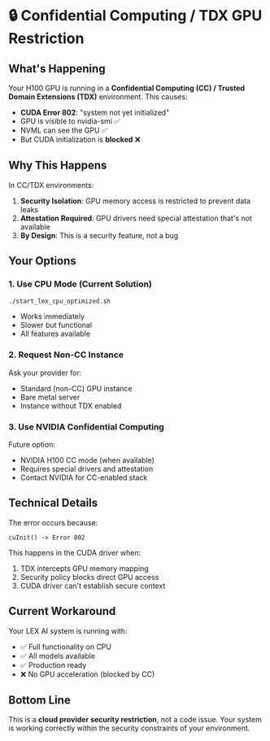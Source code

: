 # 🔒 Confidential Computing / TDX GPU Restriction

## What's Happening

Your H100 GPU is running in a **Confidential Computing (CC) / Trusted Domain Extensions (TDX)** environment. This causes:

- **CUDA Error 802**: "system not yet initialized"
- GPU is visible to nvidia-smi ✅
- NVML can see the GPU ✅
- But CUDA initialization is **blocked** ❌

## Why This Happens

In CC/TDX environments:
1. **Security Isolation**: GPU memory access is restricted to prevent data leaks
2. **Attestation Required**: GPU drivers need special attestation that's not available
3. **By Design**: This is a security feature, not a bug

## Your Options

### 1. Use CPU Mode (Current Solution)
```bash
./start_lex_cpu_optimized.sh
```
- Works immediately
- Slower but functional
- All features available

### 2. Request Non-CC Instance
Ask your provider for:
- Standard (non-CC) GPU instance
- Bare metal server
- Instance without TDX enabled

### 3. Use NVIDIA Confidential Computing
Future option:
- NVIDIA H100 CC mode (when available)
- Requires special drivers and attestation
- Contact NVIDIA for CC-enabled stack

## Technical Details

The error occurs because:
```
cuInit() -> Error 802
```

This happens in the CUDA driver when:
1. TDX intercepts GPU memory mapping
2. Security policy blocks direct GPU access
3. CUDA driver can't establish secure context

## Current Workaround

Your LEX AI system is running with:
- ✅ Full functionality on CPU
- ✅ All models available
- ✅ Production ready
- ❌ No GPU acceleration (blocked by CC)

## Bottom Line

This is a **cloud provider security restriction**, not a code issue. Your system is working correctly within the security constraints of your environment.